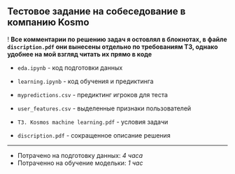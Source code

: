 Тестовое задание на собеседование в компанию Kosmo
-----

! **Все комментарии по решению задач я остовлял в блокнотах, в файле `discription.pdf` они вынесены отдельно по требованиям ТЗ, однако удобнее на мой взгляд читать их прямо в коде**

* `eda.ipynb` - код подготовки данных
* `learning.ipynb` - код обучения и предиктинга
* `mypredictions.csv` - предиктинг игроков для теста
* `user_features.csv` - выделенные признаки пользователей


* `ТЗ. Kosmos machine learning.pdf` - условия задачи 
* `discription.pdf` - сокращенное описание решения

----

- Потрачено на подготовку данных: _4 часа_
- Потраченно на обучение модельки: _1 час_
